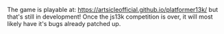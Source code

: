 The game is playable at:
https://artsicleofficial.github.io/platformer13k/
but that's still in development! Once the js13k competition is over, it will most likely have it's bugs already patched up.

